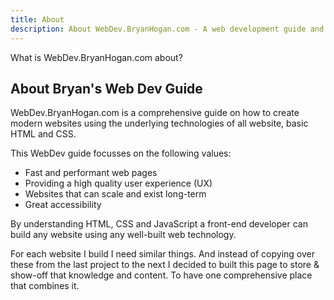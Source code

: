 ```yaml
---
title: About
description: About WebDev.BryanHogan.com - A web development guide and component collection.
---
```


What is WebDev.BryanHogan.com about?

## About Bryan's Web Dev Guide

WebDev.BryanHogan.com is a comprehensive guide on how to create modern websites using the underlying technologies of all website, basic HTML and CSS.

This WebDev guide focusses on the following values:
- Fast and performant web pages
- Providing a high quality user experience (UX)
- Websites that can scale and exist long-term
- Great accessibility

By understanding HTML, CSS and JavaScript a front-end developer can build any website using any well-built web technology.

For each website I build I need similar things. And instead of copying over these from the last project to the next I decided to built this page to store & show-off that knowledge and content. To have one comprehensive place that combines it.